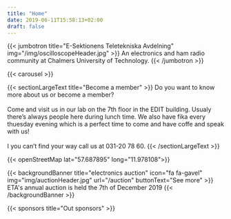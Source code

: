 ```yaml
---
title: "Home"
date: 2019-06-11T15:58:13+02:00
draft: false
---
```


{{< jumbotron title="E-Sektionens Teletekniska Avdelning" img="/img/oscilloscopeHeader.jpg" >}}
  An electronics and ham radio community at Chalmers University of Technology.
{{< /jumbotron >}}

{{< carousel >}}

{{< sectionLargeText title="Become a member" >}}
  Do you want to know more about us or become a member?
  <br><br>
  Come and visit us in our lab on the 7th floor in the EDIT building. Usualy there’s always people here during lunch time. We also have fika every thuesday evening which is a perfect time to come and have coffe and speak with us!
  <br><br>
  I you can’t find your way call us at 031-20 78 60.
{{< /sectionLargeText >}}

{{< openStreetMap lat="57.687895" long="11.978108">}}

{{< backgroundBanner title="electronics auction" icon="fa fa-gavel" img="img/auctionHeader.jpg" url="/auction" buttonText="See more" >}}
ETA's annual auction is held the 7th of December 2019
{{< /backgroundBanner >}}

{{< sponsors title="Out sponsors" >}}
